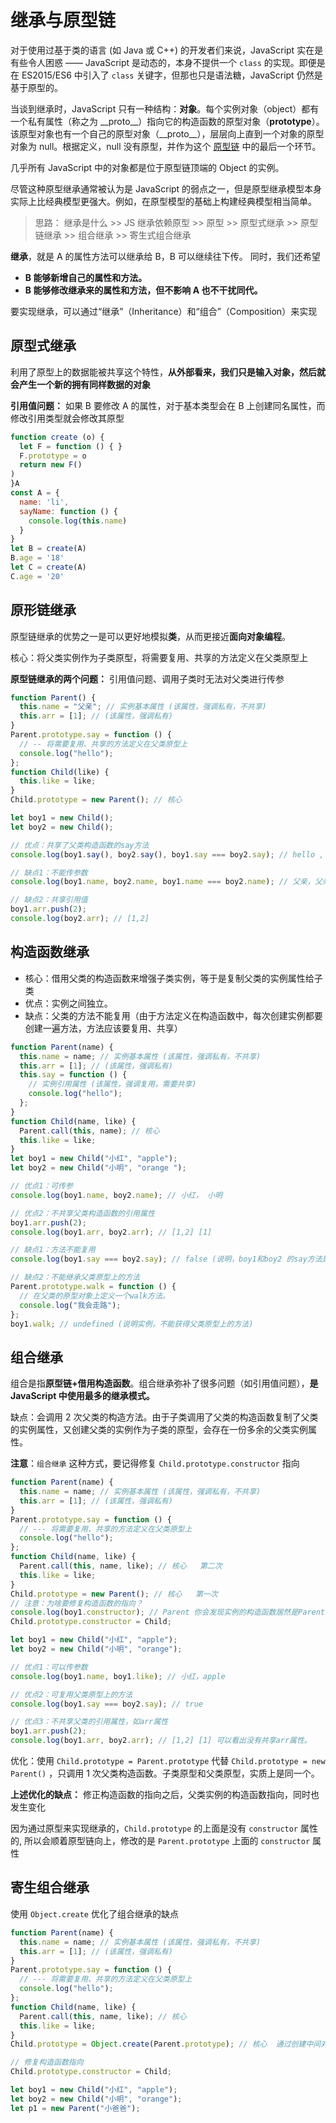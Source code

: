 # 继承与原型链

对于使用过基于类的语言 (如 Java 或 C++) 的开发者们来说，JavaScript 实在是有些令人困惑 —— JavaScript 是动态的，本身不提供一个 `class` 的实现。即便是在 ES2015/ES6 中引入了 `class` 关键字，但那也只是语法糖，JavaScript 仍然是基于原型的。

当谈到继承时，JavaScript 只有一种结构：**对象**。每个实例对象（object）都有一个私有属性（称之为 \_\_proto\_\_）指向它的构造函数的原型对象（**prototype**）。该原型对象也有一个自己的原型对象（\_\_proto\_\_），层层向上直到一个对象的原型对象为 null。根据定义，null 没有原型，并作为这个 [原型链](https://mrw1108.github.io/2021/05/27/yuan-xing-yuan-xing-lian/) 中的最后一个环节。

几乎所有 JavaScript 中的对象都是位于原型链顶端的 Object 的实例。

尽管这种原型继承通常被认为是 JavaScript 的弱点之一，但是原型继承模型本身实际上比经典模型更强大。例如，在原型模型的基础上构建经典模型相当简单。

> 思路： 继承是什么 >> JS 继承依赖原型 >> 原型 >> 原型式继承 >> 原型链继承 >> 组合继承 >> 寄生式组合继承

**继承**，就是 A 的属性方法可以继承给 B，B 可以继续往下传。 同时，我们还希望

- **B 能够新增自己的属性和方法。**
- **B 能够修改继承来的属性和方法，但不影响 A 也不干扰同代。**

要实现继承，可以通过“继承”（Inheritance）和“组合”（Composition）来实现

## 原型式继承

利用了原型上的数据能被共享这个特性，**从外部看来，我们只是输入对象，然后就会产生一个新的拥有同样数据的对象**

**引用值问题：** 如果 B 要修改 A 的属性，对于基本类型会在 B 上创建同名属性，而修改引用类型就会修改其原型

```javascript
function create (o) {
  let F = function () { }
  F.prototype = o
  return new F()
)
}A
const A = {
  name: 'li',
  sayName: function () {
    console.log(this.name)
  }
}
let B = create(A)
B.age = '18'
let C = create(A)
C.age = '20'
```

## 原形链继承

原型链继承的优势之一是可以更好地模拟**类**，从而更接近**面向对象编程**。

核心：将父类实例作为子类原型，将需要复用、共享的方法定义在父类原型上

**原型链继承的两个问题：** 引用值问题、调用子类时无法对父类进行传参

```javascript
function Parent() {
  this.name = "父亲"; // 实例基本属性 (该属性，强调私有，不共享)
  this.arr = [1]; // (该属性，强调私有)
}
Parent.prototype.say = function () {
  // -- 将需要复用、共享的方法定义在父类原型上
  console.log("hello");
};
function Child(like) {
  this.like = like;
}
Child.prototype = new Parent(); // 核心

let boy1 = new Child();
let boy2 = new Child();

// 优点：共享了父类构造函数的say方法
console.log(boy1.say(), boy2.say(), boy1.say === boy2.say); // hello , hello , true

// 缺点1：不能传参数
console.log(boy1.name, boy2.name, boy1.name === boy2.name); // 父亲，父亲，true

// 缺点2：共享引用值
boy1.arr.push(2);
console.log(boy2.arr); // [1,2]
```

## 构造函数继承

- 核心：借用父类的构造函数来增强子类实例，等于是复制父类的实例属性给子类
- 优点：实例之间独立。
- 缺点：父类的方法不能复用（由于方法定义在构造函数中，每次创建实例都要创建一遍方法，方法应该要复用、共享）

```javascript
function Parent(name) {
  this.name = name; // 实例基本属性 (该属性，强调私有，不共享)
  this.arr = [1]; // (该属性，强调私有)
  this.say = function () {
    // 实例引用属性 (该属性，强调复用，需要共享)
    console.log("hello");
  };
}
function Child(name, like) {
  Parent.call(this, name); // 核心
  this.like = like;
}
let boy1 = new Child("小红", "apple");
let boy2 = new Child("小明", "orange ");

// 优点1：可传参
console.log(boy1.name, boy2.name); // 小红， 小明

// 优点2：不共享父类构造函数的引用属性
boy1.arr.push(2);
console.log(boy1.arr, boy2.arr); // [1,2] [1]

// 缺点1：方法不能复用
console.log(boy1.say === boy2.say); // false (说明，boy1和boy2 的say方法是独立，不是共享的)

// 缺点2：不能继承父类原型上的方法
Parent.prototype.walk = function () {
  // 在父类的原型对象上定义一个walk方法。
  console.log("我会走路");
};
boy1.walk; // undefined (说明实例，不能获得父类原型上的方法)
```

## 组合继承

组合是指**原型链+借用构造函数**。组合继承弥补了很多问题（如引用值问题），**是 JavaScript 中使用最多的继承模式。**

缺点：会调用 2 次父类的构造方法。由于子类调用了父类的构造函数复制了父类的实例属性，又创建父类的实例作为子类的原型，会存在一份多余的父类实例属性。

**注意**：`组合继承` 这种方式，要记得修复 `Child.prototype.constructor` 指向

```javascript
function Parent(name) {
  this.name = name; // 实例基本属性 (该属性，强调私有，不共享)
  this.arr = [1]; // (该属性，强调私有)
}
Parent.prototype.say = function () {
  // --- 将需要复用、共享的方法定义在父类原型上
  console.log("hello");
};
function Child(name, like) {
  Parent.call(this, name, like); // 核心   第二次
  this.like = like;
}
Child.prototype = new Parent(); // 核心   第一次
// 注意：为啥要修复构造函数的指向？
console.log(boy1.constructor); // Parent 你会发现实例的构造函数居然是Parent。
Child.prototype.constructor = Child;

let boy1 = new Child("小红", "apple");
let boy2 = new Child("小明", "orange");

// 优点1：可以传参数
console.log(boy1.name, boy1.like); // 小红，apple

// 优点2：可复用父类原型上的方法
console.log(boy1.say === boy2.say); // true

// 优点3：不共享父类的引用属性，如arr属性
boy1.arr.push(2);
console.log(boy1.arr, boy2.arr); // [1,2] [1] 可以看出没有共享arr属性。
```

优化：使用 `Child.prototype = Parent.prototype` 代替 `Child.prototype = new Parent()` ，只调用 1 次父类构造函数。子类原型和父类原型，实质上是同一个。

**上述优化的缺点：** 修正构造函数的指向之后，父类实例的构造函数指向，同时也发生变化

因为通过原型来实现继承的，`Child.prototype` 的上面是没有 `constructor` 属性的, 所以会顺着原型链向上，修改的是 `Parent.prototype` 上面的 `constructor` 属性

## 寄生组合继承

使用 `Object.create` 优化了组合继承的缺点

```javascript
function Parent(name) {
  this.name = name; // 实例基本属性 (该属性，强调私有，不共享)
  this.arr = [1]; // (该属性，强调私有)
}
Parent.prototype.say = function () {
  // --- 将需要复用、共享的方法定义在父类原型上
  console.log("hello");
};
function Child(name, like) {
  Parent.call(this, name, like); // 核心
  this.like = like;
}
Child.prototype = Object.create(Parent.prototype); // 核心  通过创建中间对象，子类原型和父类原型，就会隔离开。不是同一个啦，有效避免了组合继承的缺点。

// 修复构造函数指向
Child.prototype.constructor = Child;

let boy1 = new Child("小红", "apple");
let boy2 = new Child("小明", "orange");
let p1 = new Parent("小爸爸");
```
